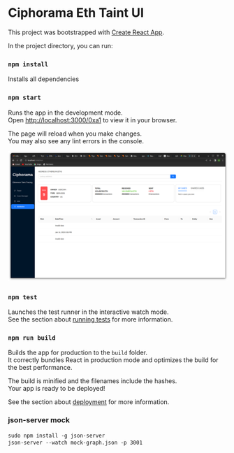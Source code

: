 # Ciphorama Eth Taint UI

This project was bootstrapped with [Create React App](https://github.com/facebook/create-react-app).

In the project directory, you can run:
### `npm install` 
Installs all dependencies

### `npm start`

Runs the app in the development mode.\
Open [http://localhost:3000/0xa1](http://localhost:3000/0xa1) to view it in your browser.

The page will reload when you make changes.\
You may also see any lint errors in the console.

![Screen Shot](taint-ui.png)

### `npm test`

Launches the test runner in the interactive watch mode.\
See the section about [running tests](https://facebook.github.io/create-react-app/docs/running-tests) for more information.

### `npm run build`

Builds the app for production to the `build` folder.\
It correctly bundles React in production mode and optimizes the build for the best performance.

The build is minified and the filenames include the hashes.\
Your app is ready to be deployed!

See the section about [deployment](https://facebook.github.io/create-react-app/docs/deployment) for more information.

### json-server mock 
```
sudo npm install -g json-server
json-server --watch mock-graph.json -p 3001
```
